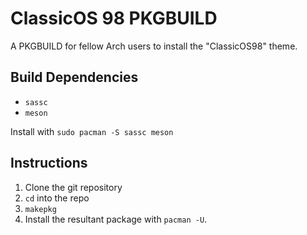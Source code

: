 # ClassicOS 98 PKGBUILD

A PKGBUILD for fellow Arch users to install the "ClassicOS98" theme.

## Build Dependencies

- `sassc`
- `meson`

Install with `sudo pacman -S sassc meson`

## Instructions

1. Clone the git repository
2. `cd` into the repo
3. `makepkg`
4. Install the resultant package with `pacman -U`.
